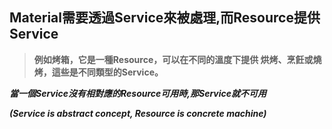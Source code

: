 ## Material需要透過Service來被處理,而Resource提供Service

> **例如烤箱，它是一種Resource，可以在不同的溫度下提供 烘烤、烹飪或燒烤，這些是不同類型的Service。**

_**當一個Service沒有相對應的Resource可用時,那Service就不可用**_

_**(Service is abstract concept, Resource is concrete machine)**_